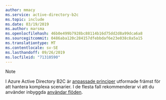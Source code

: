 ```yaml
---
author: mmacy
ms.service: active-directory-b2c
ms.topic: include
ms.date: 03/19/2019
ms.author: marsma
ms.openlocfilehash: 46b0e499b7928bc88114b16d75dd2d8a99dca6a8
ms.sourcegitcommit: 0486aba120c284157dfebbdaf6e23e038c8a5a15
ms.translationtype: MT
ms.contentlocale: sv-SE
ms.lasthandoff: 09/26/2019
ms.locfileid: "71310590"
---
```

> [!NOTE]
> I Azure Active Directory B2C är [anpassade principer](../articles/active-directory-b2c/active-directory-b2c-get-started-custom.md) utformade främst för att hantera komplexa scenarier. I de flesta fall rekommenderar vi att du använder inbyggda [användar flöden](../articles/active-directory-b2c/active-directory-b2c-reference-policies.md).